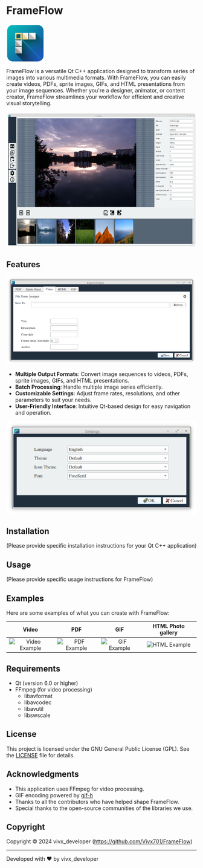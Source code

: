 # FrameFlow

![FrameFlow Logo](Src/Resources/Icons/FrameFlow_100px.png)

FrameFlow is a versatile Qt C++ application designed to transform series of images into various multimedia formats. With FrameFlow, you can easily create videos, PDFs, sprite images, GIFs, and HTML presentations from your image sequences. Whether you're a designer, animator, or content creator, FrameFlow streamlines your workflow for efficient and creative visual storytelling.


<img src="https://github.com/Vivx701/FrameFlow/blob/Development/Screenshots/mainwindow.png" width="640" height="360" alt="FrameFlow mainwindow">

## Features

![FrameFlow Features](Screenshots/export.png)

- **Multiple Output Formats**: Convert image sequences to videos, PDFs, sprite images, GIFs, and HTML presentations.
- **Batch Processing**: Handle multiple image series efficiently.
- **Customizable Settings**: Adjust frame rates, resolutions, and other parameters to suit your needs.
- **User-Friendly Interface**: Intuitive Qt-based design for easy navigation and operation.



![FrameFlow Settings](Screenshots/settings.png)

## Installation

(Please provide specific installation instructions for your Qt C++ application)

## Usage



(Please provide specific usage instructions for FrameFlow)

## Examples

Here are some examples of what you can create with FrameFlow:

| Video | PDF | GIF | HTML Photo gallery  |
|:-----:|:---:|:---:| :-----------------: |
| ![Video Example](https://app.box.com/s/ievm3h1ypzzw8yon4o64fgndh0acliu1) | ![PDF Example](https://app.box.com/s/b89k3hgyyoihg82x9kgjk6vxwn1lqexl)| ![GIF Example](https://app.box.com/s/lefd4na0w5jqwgfo6lp8lnfwy00kq40o) | ![HTML Example](https://app.box.com/s/2bxxzcsb5yh2hn2o7rzzpzd9enm1lxdn) |


## Requirements

- Qt (version 6.0 or higher)
- FFmpeg (for video processing)
    * libavformat
    * libavcodec
    * libavutil
    * libswscale

## License

This project is licensed under the GNU General Public License (GPL). See the [LICENSE](LICENSE) file for details.

## Acknowledgments

- This application uses FFmpeg for video processing.
- GIF encoding powered by [gif-h](https://github.com/charlietangora/gif-h)
- Thanks to all the contributors who have helped shape FrameFlow.
- Special thanks to the open-source communities of the libraries we use.

## Copyright

Copyright © 2024 vivx_developer (https://github.com/Vivx701/FrameFlow)

---

Developed with ❤️ by vivx_developer
